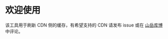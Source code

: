 # 欢迎使用

该工具用于刷新 CDN 侧的缓存，有希望支持的 CDN 请发布 issue 或在 [山岳库博](https://kmar.top/posts/a427ed12/#post-comment) 中评论。